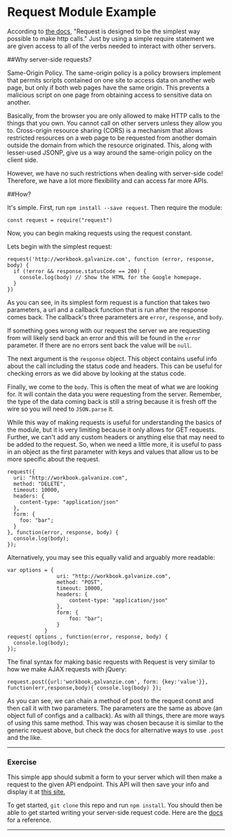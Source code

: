 # Request Module Example

According to [the docs](https://github.com/request/request), "Request is designed to be the simplest way possible to make http calls." Just by using a simple require statement we are given access to all of the verbs needed to interact with other servers. 

##Why server-side requests?

Same-Origin Policy. The same-origin policy is a policy browsers implement that permits scripts contained on one site to access data on another web page, but only if both web pages have the same origin. This prevents a malicious script on one page from obtaining access to sensitive data on another.

Basically, from the browser you are only allowed to make HTTP calls to the things that you own. You cannot call on other servers unless they allow you to. Cross-origin resource sharing (CORS) is a mechanism that allows restricted resources on a web page to be requested from another domain outside the domain from which the resource originated. This, along with lesser-used JSONP, give us a way around the same-origin policy on the client side. 

However, we have no such restrictions when dealing with server-side code! Therefore, we have a lot more flexibility and can access far more APIs.

##How?

It's simple. First, run `npm install --save request`. Then require the module:

```
const request = require("request")
```
Now, you can begin making requests using the request constant. 

Lets begin with the simplest request: 

```
request('http://workbook.galvanize.com', function (error, response, body) {
  if (!error && response.statusCode == 200) {
    console.log(body) // Show the HTML for the Google homepage.
  }
})
```

As you can see, in its simplest form request is a function that takes two parameters, a url and a callback function that is run after the response comes back. The callback's three parameters are `error`, `response`, and `body`. 

If something goes wrong with our request the server we are requesting from will likely send back an error and this will be found in the `error` parameter. If there are no errors sent back the value will be `null`. 

The next argument is the `response` object. This object contains useful info about the call including the status code and headers. This can be useful for checking errors as we did above by looking at the status code.

Finally, we come to the `body`. This is often the meat of what we are looking for. It will contain the data you were requesting from the server. Remember, the type of the data coming back is still a string because it is fresh off the wire so you will need to `JSON.parse` it. 

While this way of making requests is useful for understanding the basics of the module, but it is very limiting because it only allows for GET requests. Further, we can't add any custom headers or anything else that may need to be added to the request. So, when we need a little more, it is useful to pass in an object as the first parameter with keys and values that allow us to be more specific about the request.

```
request({
  uri: "http://workbook.galvanize.com",
  method: "DELETE",
  timeout: 10000,
  headers: {
  	content-type: "application/json"
  },
  form: {
  	foo: "bar";
  }
}, function(error, response, body) {
  console.log(body);
});
```
Alternatively, you may see this equally valid and arguably more readable:
```
var options = {
  				uri: "http://workbook.galvanize.com",
 			 	method: "POST",
  				timeout: 10000,
  				headers: {
  					content-type: "application/json"
  				},
  				form: {
  					foo: "bar";
  				}
			}
request( options , function(error, response, body) {
  console.log(body);
});
```

The final syntax for making basic requests with Request is very similar to how we make AJAX requests with jQuery: 

```
request.post({url:'workbook.galvanzie.com', form: {key:'value'}}, function(err,response,body){ console.log(body) });
```

As you can see, we can chain a method of post to the request const and then call it with two parameters. The parameters are the same as above (an object full of configs and a callback). As with all things, there are more ways of using this same method. This way was chosen because it is similar to the generic request above, but check the docs for alternative ways to use `.post` and the like.

________________

### Exercise

This simple app should submit a form to your server which will then make a request to the given API endpoint. This API will then save your info and display it at [this site.](https://g22-students.herokuapp.com/students)

To get started, `git clone` this repo and run `npm install`. You should then be able to get started writing your server-side request code. Here are the [docs](https://github.com/request/request) for a reference.

____________________



